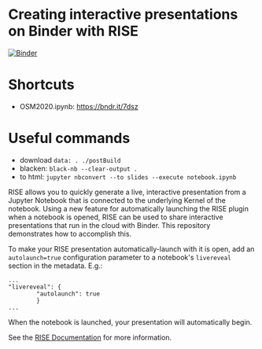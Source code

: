 # Creating interactive presentations on Binder with RISE

[![Binder](https://mybinder.org/badge_logo.svg)](https://mybinder.org/v2/gh/malmans2/ospy-rise-binder/master)

# Shortcuts
* OSM2020.ipynb: https://bndr.it/7dsz

# Useful commands
* download `data: . ./postBuild`
* blacken: `black-nb --clear-output .`
* to html: `jupyter nbconvert --to slides --execute notebook.ipynb`

RISE allows you to quickly generate a live, interactive presentation from a
Jupyter Notebook that is connected to the underlying Kernel of the notebook.
Using a new feature for automatically launching
the RISE plugin when a notebook is opened, RISE can be used to share interactive
presentations that run in the cloud with Binder.
This repository demonstrates how to accomplish this.

To make your RISE presentation automatically-launch with it is open,
add an `autolaunch=true` configuration
parameter to a notebook's `livereveal` section in the
metadata. E.g.:

```
...
"livereveal": {
        "autolaunch": true
        }
...
```

When the notebook is launched, your
presentation will automatically begin.

See the [RISE Documentation](https://damianavila.github.io/RISE/)
for more information.

